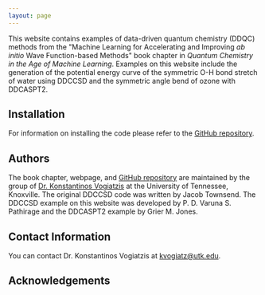 ```yaml
---
layout: page 
---
```

This website contains examples of data-driven quantum chemistry (DDQC) methods from the "Machine Learning for Accelerating and Improving *ab initio* Wave Function-based Methods" book chapter in  *Quantum Chemistry in the Age of Machine Learning*. Examples on this website include the generation of the potential energy curve of the symmetric O-H bond stretch of water using DDCCSD and the symmetric angle bend of ozone with DDCASPT2. 


## Installation 
For information on installing the code please refer to the [GitHub repository](https://github.com/ChemRacer/DDQC_Demo).


## Authors
The book chapter, webpage, and [GitHub repository](https://github.com/ChemRacer/DDQC_Demo) are maintained by the group of [Dr. Konstantinos Vogiatzis](https://vogiatzis.utk.edu/) at the University of Tennessee, Knoxville. The original DDCCSD code was written by Jacob Townsend. The DDCCSD example on this website was developed by P. D. Varuna S. Pathirage and the DDCASPT2 example by Grier M. Jones.


## Contact Information
You can contact Dr. Konstantinos Vogiatzis at [kvogiatz@utk.edu](kvogiatz@utk.edu).

## Acknowledgements

